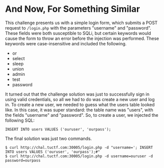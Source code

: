 # And Now, For Something Similar

This challenge presents us with a simple login form, which submits a POST request
to `/login.php` with the parameters "username" and "password". These fields were
both susceptible to SQLi, but certain keywords would cause the form to throw an
error before the injection was performed. These keywords were case-insensitive
and included the following.

* or
* select
* sleep
* union
* admin
* test
* password

It turned out that the challenge solution was just to successfully sign in using
valid credentials, so all we had to do was create a new user and log in.
To create a new user, we needed to guess what the users table looked like. In
this case, it was super standard: the table name was "users", with the fields
"username" and "password". So, to create a user, we injected the following SQL:

`INSERT INTO users VALUES ('ouruser', 'ourpass');`

The final solution was just two commands.
```
$ curl http://chal.tuctf.com:30005/login.php -d "username='; INSERT INTO users VALUES ('ouruser', 'ourpass');#"
$ curl http://chal.tuctf.com:30005/login.php -d username=ouruser -d password=ourpass
```
